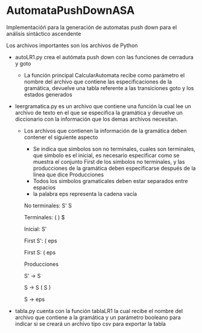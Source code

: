 # AutomataPushDownASA
Implementacióń para la generación de automatas push down para el análisis sintáctico ascendente 

Los archivos importantes son los archivos de Python
* autoLR1.py crea el autómata push down con las funciones de cerradura y goto
  - La función principal CalcularAutomata recibe como parámetro el nombre del archivo que contiene las especificaciones de la gramática, devuelve una tabla referente a las transiciones goto y los estados generados
* leergramatica.py es un archivo que contiene una función la cual lee un archivo de texto en el que se especifica la gramática y devuelve un diccionario con la información que los demas archivos necesitan. 
  - Los archivos que contienen la información de la gramática deben contener el siguiente aspecto
    + Se indica que simbolos son no terminales, cuales son terminales, que simbolo es el inicial, es necesario especificar como se muestra el conjunto First de los simbolos no terminales, y las producciones de la gramática deben especificarse después de la linea que dice Producciones
    + Todos los simbolos gramaticales deben estar separados entre espacios
    + la palabra eps representa la cadena vacía
    
    No terminales: S' S
    
    Terminales: ( ) $
    
    Inicial: S'
    
    First S': ( eps
    
    First S: ( eps
    
    Producciones
    
    S' → S
    
    S → S ( S )
    
    S → eps
    
* tabla.py cuenta con la función tablaLR1 la cual recibe el nombre del archivo que contiene a la gramática y un parámetro booleano para indicar si se creará un archivo tipo csv para exportar la tabla
    
